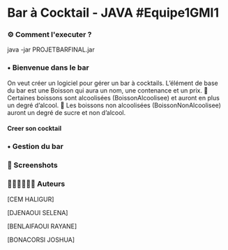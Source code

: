 # Bar à Cocktail - JAVA #Equipe1GMI1


### ⚙ Comment l'executer ?

java -jar PROJETBARFINAL.jar

### • Bienvenue dans le bar

On veut créer un logiciel pour gérer un bar à cocktails.
L’élément de base du bar est une Boisson qui aura un nom, une contenance et un prix. 
 	Certaines boissons sont alcoolisées (BoissonAlcoolisee) et auront en plus un degré
	d’alcool.
 	Les boissons non alcoolisées (BoissonNonAlcoolisee) auront un degré de sucre et non
	d’alcool.

#### Creer son cocktail



### • Gestion du bar



### 📸 Screenshots 


### 👨🏾‍💻👨🏼‍💻 Auteurs
[CEM HALIGUR]

[DJENAOUI SELENA]

[BENLAIFAOUI RAYANE]

[BONACORSI JOSHUA]
